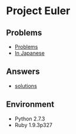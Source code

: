 Project Euler
====

Problems
----
* [Problems](http://projecteuler.net/problems)
* [In Japanese](http://odz.sakura.ne.jp/projecteuler/index.php?Project%20Euler)

Answers
----
* [solutions](https://code.google.com/p/projecteuler-solutions/wiki/ProjectEulerSolutions)

Environment
----
* Python 2.7.3
* Ruby 1.9.3p327
